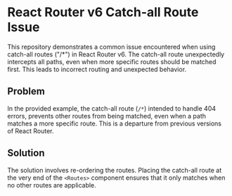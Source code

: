 # React Router v6 Catch-all Route Issue

This repository demonstrates a common issue encountered when using catch-all routes ("/*") in React Router v6.  The catch-all route unexpectedly intercepts all paths, even when more specific routes should be matched first. This leads to incorrect routing and unexpected behavior.

## Problem

In the provided example, the catch-all route (`/*`) intended to handle 404 errors, prevents other routes from being matched, even when a path matches a more specific route.  This is a departure from previous versions of React Router.

## Solution

The solution involves re-ordering the routes.  Placing the catch-all route at the very end of the `<Routes>` component ensures that it only matches when no other routes are applicable.